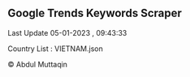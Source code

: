 

## Google Trends Keywords Scraper 
 
Last Update 05-01-2023 , 09:43:33

Country List :
VIETNAM.json



© Abdul Muttaqin 
